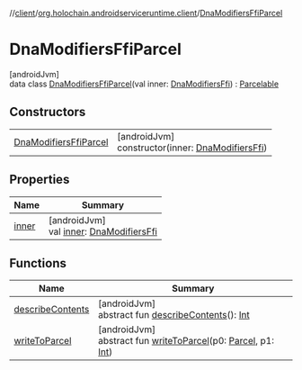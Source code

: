 //[client](../../../index.md)/[org.holochain.androidserviceruntime.client](../index.md)/[DnaModifiersFfiParcel](index.md)

# DnaModifiersFfiParcel

[androidJvm]\
data class [DnaModifiersFfiParcel](index.md)(val inner: [DnaModifiersFfi](../-dna-modifiers-ffi/index.md)) : [Parcelable](https://developer.android.com/reference/kotlin/android/os/Parcelable.html)

## Constructors

| | |
|---|---|
| [DnaModifiersFfiParcel](-dna-modifiers-ffi-parcel.md) | [androidJvm]<br>constructor(inner: [DnaModifiersFfi](../-dna-modifiers-ffi/index.md)) |

## Properties

| Name | Summary |
|---|---|
| [inner](inner.md) | [androidJvm]<br>val [inner](inner.md): [DnaModifiersFfi](../-dna-modifiers-ffi/index.md) |

## Functions

| Name | Summary |
|---|---|
| [describeContents](../-app-binder-unauthorized-exception-parcel/index.md#-1578325224%2FFunctions%2F275946699) | [androidJvm]<br>abstract fun [describeContents](../-app-binder-unauthorized-exception-parcel/index.md#-1578325224%2FFunctions%2F275946699)(): [Int](https://kotlinlang.org/api/core/kotlin-stdlib/kotlin/-int/index.html) |
| [writeToParcel](../-app-binder-unauthorized-exception-parcel/index.md#-1754457655%2FFunctions%2F275946699) | [androidJvm]<br>abstract fun [writeToParcel](../-app-binder-unauthorized-exception-parcel/index.md#-1754457655%2FFunctions%2F275946699)(p0: [Parcel](https://developer.android.com/reference/kotlin/android/os/Parcel.html), p1: [Int](https://kotlinlang.org/api/core/kotlin-stdlib/kotlin/-int/index.html)) |